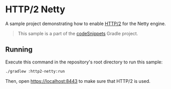 # HTTP/2 Netty

A sample project demonstrating how to enable [HTTP/2](https://ktor.io/docs/advanced-http2.html) for the Netty engine.
> This sample is a part of the [codeSnippets](../../README.md) Gradle project.

## Running

Execute this command in the repository's root directory to run this sample:

```bash
./gradlew :http2-netty:run
```

Then, open [https://localhost:8443](https://localhost:8443) to make sure that HTTP/2 is used.
